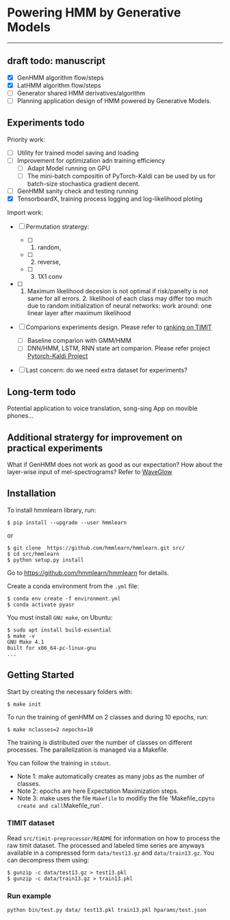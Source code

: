 # Powering HMM by Generative Models
---------------------------------------
## draft todo: manuscript
- [x] GenHMM algorithm flow/steps
- [x] LatHMM algorithm flow/steps
- [ ] Generator shared HMM derivatives/algorithm
- [ ] Planning application design of HMM powered by Generative Models.

## Experiments todo
Priority work:
- [ ] Utility for trained model saving and loading
- [ ] Improvement for optimization adn training efficiency
    - [ ] Adapt Model running on GPU
    - [ ] The mini-batch compositin of PyTorch-Kaldi can be used by us for batch-size stochastica gradient decent. 
- [ ] GenHMM sanity check and testing running
- [x] TensorboardX, training process logging and log-likelihood ploting

Import work:
- [ ] Permutation stratergy:
    - [ ] 1. random, 
    - [ ] 2. reverse, 
    - [ ] 3. 1X1 conv
- [ ] 1. Maximum likelihood decesion is not optimal if risk/panelty is not same for all errors. 2. likelihool of each class may differ too much due to random initialization of neural networks: work around: one linear layer after maximum likelihood

- [ ] Comparions experiments design. Please refer to [ranking on TIMIT](https://paperswithcode.com/sota/speech-recognition-on-timit)
    - [ ] Baseline comparion with GMM/HMM
    - [ ] DNN/HMM, LSTM, RNN state art comparion. Please refer project [Pytorch-Kaldi Project](https://github.com/mravanelli/pytorch-kaldi)
 -[ ] Last concern: do we need extra dataset for experiments?
 
 ## Long-term todo
 Potential application to voice translation, song-sing App on movible phones...

## Additional stratergy for improvement on practical experiments
What if GenHMM does not work as good as our expectation?
How about the layer-wise input of mel-spectrograms? Refer to [WaveGlow](https://arxiv.org/abs/1811.00002)

## Installation
To install hmmlearn library, run:
 
```
$ pip install --upgrade --user hmmlearn
```
or
```
$ git clone  https://github.com/hmmlearn/hmmlearn.git src/
$ cd src/hmmlearn
$ python setup.py install
```
Go to https://github.com/hmmlearn/hmmlearn for details.

Create a conda environment from the `.yml` file:
```
$ conda env create -f environment.yml
$ conda activate pyasr
```

You must install `GNU make`, on Ubuntu:
```
$ sudo apt install build-essential
$ make -v
GNU Make 4.1
Built for x86_64-pc-linux-gnu
...
```
## Getting Started

Start by creating the necessary folders with:
```
$ make init
```

To run the training of genHMM on 2 classes and during 10 epochs, run:
```
$ make nclasses=2 nepochs=10 
```
The training is distributed over the number of classes on different processes.
The parallelization is managed via a Makefile.

You can follow the training in `stdout`.

- Note 1: make automatically creates as many jobs as the number of classes.
- Note 2: epochs are here Expectation Maximization steps.
- Note 3: make uses the file `Makefile` to modifiy the file 'Makefile_cpy` to create and call `Makefile_run`.




### TIMIT dataset
Read `src/timit-preprocessor/README` for information on how to process the raw timit dataset.
The processed and labeled time series are anyways available in a compressed form `data/test13.gz` and `data/train13.gz`.
You can decompress them using:
```
$ gunzip -c data/test13.gz > test13.pkl
$ gunzip -c data/train13.gz > train13.pkl
```

### Run example
```
python bin/test.py data/ test13.pkl train13.pkl hparams/test.json
```


